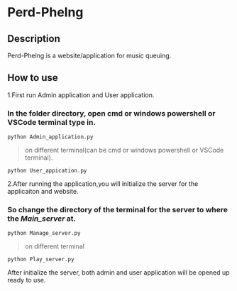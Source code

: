 # Perd-Phelng
## Description
Perd-Phelng is a website/application for music queuing.
## How to use
1.First run Admin application and User application.
### In the folder directory, open cmd or windows powershell or VSCode terminal type in.
```
python Admin_application.py
```
>on different terminal(can be cmd or windows powershell or VSCode terminal).
```
python User_appication.py
```
2.After running the application,you will initialize the server for the applicaiton and website.
### So change the directory of the terminal for the server to where the ***Main_server*** at.
```
python Manage_server.py
```
>on different terminal
```
python Play_server.py
```
After initialize the server, both admin and user application will be opened up ready to use.
